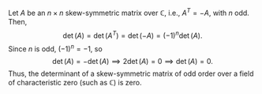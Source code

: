 Let $A$ be an $n \times n$ skew-symmetric matrix over $\mathbb{C}$, i.e., $A^T = -A$, with $n$ odd. Then,
$$\det(A) = \det(A^T) = \det(-A) = (-1)^n \det(A).$$Since $n$ is odd, $(-1)^n = -1$, so$$\det(A) = -\det(A) \implies 2\det(A) = 0 \implies \det(A) = 0.$$
Thus, the determinant of a skew-symmetric matrix of odd order over a field of characteristic zero (such as $\mathbb{C}$) is zero.